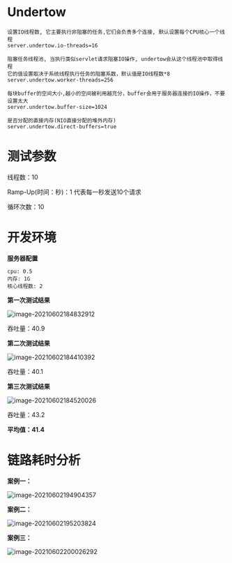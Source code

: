 # Undertow

```
设置IO线程数, 它主要执行非阻塞的任务,它们会负责多个连接, 默认设置每个CPU核心一个线程
server.undertow.io-threads=16

阻塞任务线程池, 当执行类似servlet请求阻塞IO操作, undertow会从这个线程池中取得线程
它的值设置取决于系统线程执行任务的阻塞系数，默认值是IO线程数*8
server.undertow.worker-threads=256

每块buffer的空间大小,越小的空间被利用越充分，buffer会用于服务器连接的IO操作，不要设置太大
server.undertow.buffer-size=1024

是否分配的直接内存(NIO直接分配的堆外内存)
server.undertow.direct-buffers=true
```

# 测试参数

线程数：10

Ramp-Up(时间：秒)：1  代表每一秒发送10个请求

循环次数：10

# 开发环境

**服务器配置**

```
cpu: 0.5
内存: 1G
核心线程数: 2
```

**第一次测试结果**

![image-20210602184832912](C:\Users\Administrator\AppData\Roaming\Typora\typora-user-images\image-20210602184832912.png)

吞吐量：40.9

**第二次测试结果**

![image-20210602184410392](C:\Users\Administrator\AppData\Roaming\Typora\typora-user-images\image-20210602184410392.png)

吞吐量：40.1

**第三次测试结果**

![image-20210602184520026](C:\Users\Administrator\AppData\Roaming\Typora\typora-user-images\image-20210602184520026.png)

吞吐量：43.2

**平均值：41.4**

# 链路耗时分析

**案例一：**

![image-20210602194904357](C:\Users\Administrator\AppData\Roaming\Typora\typora-user-images\image-20210602194904357.png)

**案例二：**

![image-20210602195203824](C:\Users\Administrator\AppData\Roaming\Typora\typora-user-images\image-20210602195203824.png)

**案例三：**

![image-20210602200026292](C:\Users\Administrator\AppData\Roaming\Typora\typora-user-images\image-20210602200026292.png)